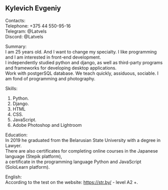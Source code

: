 Kylevich Evgeniy
---
Contacts:  
Telephone: +375 44 550-95-16  
Telegram: @Latvels  
Discord: @Latvels  


Summary:  
I am 25 years old. And I want to change my specialty. I like programming and I am interested in front-end development.  
I independently studied python and django, as well as third-party programs and frameworks for developing desktop applications.  
Work with postgerSQL database. 
We teach quickly, assiduous, sociable. I am fond of programming and photography.

Skills:  
1. Python.
2. Django.
3. HTML
4. CSS.
5. JavaScript.
6. Adobe Photoshop and Lightroom

Education:  
In 2019 he graduated from the Belarusian State University with a degree in Lawyer.  
There are also certificates for completing online courses in the Japanese language (Stepik platform),  
a certificate in the programming language Python and JavaScript (SoloLearn platform).

English:  
According to the test on the website: https://str.by/ - level A2 +.
